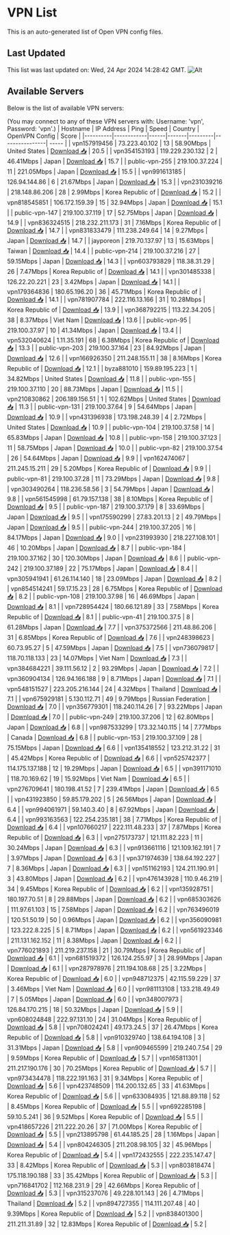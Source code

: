 # VPN List

This is an auto-generated list of Open VPN config files.

## Last Updated

This list was last updated on: Wed, 24 Apr 2024 14:28:42 GMT.
![Alt](https://repobeats.axiom.co/api/embed/186b98318ef1479477931607c1ad7d823f12451f.svg "Repobeats analytics image")

## Available Servers

Below is the list of available VPN servers:

(You may connect to any of these VPN servers with: Username: 'vpn', Password: 'vpn'.)
| Hostname | IP Address | Ping | Speed | Country | OpenVPN Config | Score |
|----------|------------|------|-------|---------|----------------| ----- |
| vpn157919456 | 73.223.40.102 | 13 | 58.90Mbps | United States | [Download 📥](./configs/server_0_US.ovpn) | 20.5 |
| vpn354153193 | 119.229.230.132 | 2 | 46.41Mbps | Japan | [Download 📥](./configs/server_1_JP.ovpn) | 15.7 |
| public-vpn-255 | 219.100.37.224 | 11 | 221.05Mbps | Japan | [Download 📥](./configs/server_2_JP.ovpn) | 15.5 |
| vpn991613185 | 126.94.144.86 | 6 | 21.67Mbps | Japan | [Download 📥](./configs/server_3_JP.ovpn) | 15.3 |
| vpn231039216 | 218.148.86.206 | 28 | 2.99Mbps | Korea Republic of | [Download 📥](./configs/server_4_KR.ovpn) | 15.2 |
| vpn818545851 | 106.172.159.39 | 15 | 32.94Mbps | Japan | [Download 📥](./configs/server_5_JP.ovpn) | 15.1 |
| public-vpn-147 | 219.100.37.119 | 17 | 52.75Mbps | Japan | [Download 📥](./configs/server_6_JP.ovpn) | 14.9 |
| vpn836324515 | 218.232.211.173 | 31 | 7.16Mbps | Korea Republic of | [Download 📥](./configs/server_7_KR.ovpn) | 14.7 |
| vpn831833479 | 111.238.249.64 | 14 | 9.27Mbps | Japan | [Download 📥](./configs/server_8_JP.ovpn) | 14.7 |
| jayporeon | 219.70.137.97 | 13 | 15.63Mbps | Taiwan | [Download 📥](./configs/server_9_TW.ovpn) | 14.4 |
| public-vpn-214 | 219.100.37.216 | 27 | 59.15Mbps | Japan | [Download 📥](./configs/server_10_JP.ovpn) | 14.3 |
| vpn603793829 | 118.38.31.29 | 26 | 7.47Mbps | Korea Republic of | [Download 📥](./configs/server_11_KR.ovpn) | 14.1 |
| vpn301485338 | 126.22.20.221 | 23 | 3.42Mbps | Japan | [Download 📥](./configs/server_12_JP.ovpn) | 14.1 |
| vpn179364836 | 180.65.196.20 | 36 | 45.71Mbps | Korea Republic of | [Download 📥](./configs/server_13_KR.ovpn) | 14.1 |
| vpn781907784 | 222.116.13.166 | 31 | 10.28Mbps | Korea Republic of | [Download 📥](./configs/server_14_KR.ovpn) | 13.9 |
| vpn368792215 | 113.22.34.205 | 38 | 8.37Mbps | Viet Nam | [Download 📥](./configs/server_15_VN.ovpn) | 13.6 |
| public-vpn-95 | 219.100.37.97 | 10 | 41.34Mbps | Japan | [Download 📥](./configs/server_16_JP.ovpn) | 13.4 |
| vpn532040624 | 1.11.35.191 | 68 | 6.38Mbps | Korea Republic of | [Download 📥](./configs/server_17_KR.ovpn) | 13.3 |
| public-vpn-203 | 219.100.37.164 | 23 | 84.92Mbps | Japan | [Download 📥](./configs/server_18_JP.ovpn) | 12.6 |
| vpn166926350 | 211.248.155.11 | 38 | 8.16Mbps | Korea Republic of | [Download 📥](./configs/server_19_KR.ovpn) | 12.1 |
| byza881010 | 159.89.195.223 | 1 | 34.82Mbps | United States | [Download 📥](./configs/server_20_US.ovpn) | 11.8 |
| public-vpn-155 | 219.100.37.110 | 20 | 88.73Mbps | Japan | [Download 📥](./configs/server_21_JP.ovpn) | 11.5 |
| vpn210830862 | 206.189.156.51 | 1 | 102.62Mbps | United States | [Download 📥](./configs/server_22_US.ovpn) | 11.3 |
| public-vpn-131 | 219.100.37.64 | 9 | 54.64Mbps | Japan | [Download 📥](./configs/server_23_JP.ovpn) | 10.9 |
| vpn431396938 | 173.198.248.39 | 4 | 2.72Mbps | United States | [Download 📥](./configs/server_24_US.ovpn) | 10.9 |
| public-vpn-104 | 219.100.37.58 | 14 | 65.83Mbps | Japan | [Download 📥](./configs/server_25_JP.ovpn) | 10.8 |
| public-vpn-158 | 219.100.37.123 | 11 | 58.75Mbps | Japan | [Download 📥](./configs/server_26_JP.ovpn) | 10.0 |
| public-vpn-82 | 219.100.37.54 | 26 | 54.64Mbps | Japan | [Download 📥](./configs/server_27_JP.ovpn) | 9.9 |
| vpn162474067 | 211.245.15.211 | 29 | 5.20Mbps | Korea Republic of | [Download 📥](./configs/server_28_KR.ovpn) | 9.9 |
| public-vpn-81 | 219.100.37.28 | 11 | 73.29Mbps | Japan | [Download 📥](./configs/server_29_JP.ovpn) | 9.8 |
| vpn303490264 | 118.236.58.56 | 3 | 54.79Mbps | Japan | [Download 📥](./configs/server_30_JP.ovpn) | 9.8 |
| vpn561545998 | 61.79.157.138 | 38 | 8.10Mbps | Korea Republic of | [Download 📥](./configs/server_31_KR.ovpn) | 9.5 |
| public-vpn-187 | 219.100.37.179 | 8 | 33.69Mbps | Japan | [Download 📥](./configs/server_32_JP.ovpn) | 9.5 |
| vpn175590299 | 27.83.201.13 | 2 | 49.79Mbps | Japan | [Download 📥](./configs/server_33_JP.ovpn) | 9.5 |
| public-vpn-244 | 219.100.37.205 | 16 | 84.17Mbps | Japan | [Download 📥](./configs/server_34_JP.ovpn) | 9.0 |
| vpn231993930 | 218.227.108.101 | 46 | 10.20Mbps | Japan | [Download 📥](./configs/server_35_JP.ovpn) | 8.7 |
| public-vpn-184 | 219.100.37.162 | 30 | 120.30Mbps | Japan | [Download 📥](./configs/server_36_JP.ovpn) | 8.6 |
| public-vpn-242 | 219.100.37.189 | 22 | 75.17Mbps | Japan | [Download 📥](./configs/server_37_JP.ovpn) | 8.4 |
| vpn305941941 | 61.26.114.140 | 18 | 23.09Mbps | Japan | [Download 📥](./configs/server_38_JP.ovpn) | 8.2 |
| vpn854514241 | 59.17.15.23 | 28 | 6.75Mbps | Korea Republic of | [Download 📥](./configs/server_39_KR.ovpn) | 8.2 |
| public-vpn-108 | 219.100.37.98 | 16 | 46.69Mbps | Japan | [Download 📥](./configs/server_40_JP.ovpn) | 8.1 |
| vpn728954424 | 180.66.121.89 | 33 | 7.58Mbps | Korea Republic of | [Download 📥](./configs/server_41_KR.ovpn) | 8.1 |
| public-vpn-41 | 219.100.37.5 | 8 | 61.28Mbps | Japan | [Download 📥](./configs/server_42_JP.ovpn) | 7.7 |
| vpn375372566 | 211.48.86.206 | 31 | 6.85Mbps | Korea Republic of | [Download 📥](./configs/server_43_KR.ovpn) | 7.6 |
| vpn248398623 | 60.73.95.27 | 5 | 47.59Mbps | Japan | [Download 📥](./configs/server_44_JP.ovpn) | 7.5 |
| vpn736079817 | 118.70.118.133 | 23 | 14.07Mbps | Viet Nam | [Download 📥](./configs/server_45_VN.ovpn) | 7.3 |
| vpn384684221 | 39.111.56.12 | 2 | 93.29Mbps | Japan | [Download 📥](./configs/server_46_JP.ovpn) | 7.2 |
| vpn360904134 | 126.94.166.188 | 9 | 8.71Mbps | Japan | [Download 📥](./configs/server_47_JP.ovpn) | 7.1 |
| vpn548151527 | 223.205.216.144 | 24 | 4.32Mbps | Thailand | [Download 📥](./configs/server_48_TH.ovpn) | 7.1 |
| vpn675929181 | 5.130.112.71 | 49 | 9.79Mbps | Russian Federation | [Download 📥](./configs/server_49_RU.ovpn) | 7.0 |
| vpn356779301 | 118.240.114.26 | 7 | 93.22Mbps | Japan | [Download 📥](./configs/server_50_JP.ovpn) | 7.0 |
| public-vpn-249 | 219.100.37.206 | 12 | 62.80Mbps | Japan | [Download 📥](./configs/server_51_JP.ovpn) | 6.8 |
| vpn987533299 | 173.32.140.115 | 14 | 7.77Mbps | Canada | [Download 📥](./configs/server_52_CA.ovpn) | 6.8 |
| public-vpn-153 | 219.100.37.109 | 28 | 75.15Mbps | Japan | [Download 📥](./configs/server_53_JP.ovpn) | 6.6 |
| vpn135418552 | 123.212.31.22 | 31 | 45.42Mbps | Korea Republic of | [Download 📥](./configs/server_54_KR.ovpn) | 6.6 |
| vpn525742377 | 114.175.137.188 | 12 | 19.29Mbps | Japan | [Download 📥](./configs/server_55_JP.ovpn) | 6.5 |
| vpn391171010 | 118.70.169.62 | 19 | 15.92Mbps | Viet Nam | [Download 📥](./configs/server_56_VN.ovpn) | 6.5 |
| vpn276709641 | 180.198.41.52 | 7 | 239.41Mbps | Japan | [Download 📥](./configs/server_57_JP.ovpn) | 6.5 |
| vpn431923850 | 59.85.179.202 | 5 | 26.56Mbps | Japan | [Download 📥](./configs/server_58_JP.ovpn) | 6.4 |
| vpn994061971 | 59.140.3.40 | 8 | 67.92Mbps | Japan | [Download 📥](./configs/server_59_JP.ovpn) | 6.4 |
| vpn993163563 | 122.254.235.181 | 38 | 7.71Mbps | Korea Republic of | [Download 📥](./configs/server_60_KR.ovpn) | 6.4 |
| vpn107660217 | 222.111.48.233 | 37 | 7.87Mbps | Korea Republic of | [Download 📥](./configs/server_61_KR.ovpn) | 6.3 |
| vpn275173737 | 121.111.82.223 | 11 | 30.24Mbps | Japan | [Download 📥](./configs/server_62_JP.ovpn) | 6.3 |
| vpn913661116 | 121.109.162.191 | 7 | 3.97Mbps | Japan | [Download 📥](./configs/server_63_JP.ovpn) | 6.3 |
| vpn371974639 | 138.64.192.227 | 7 | 8.36Mbps | Japan | [Download 📥](./configs/server_64_JP.ovpn) | 6.3 |
| vpn151162193 | 124.211.190.91 | 3 | 43.80Mbps | Japan | [Download 📥](./configs/server_65_JP.ovpn) | 6.2 |
| vpn476143928 | 110.9.46.219 | 34 | 9.45Mbps | Korea Republic of | [Download 📥](./configs/server_66_KR.ovpn) | 6.2 |
| vpn135928751 | 180.197.70.51 | 8 | 29.88Mbps | Japan | [Download 📥](./configs/server_67_JP.ovpn) | 6.2 |
| vpn685303626 | 111.97.61.103 | 15 | 7.58Mbps | Japan | [Download 📥](./configs/server_68_JP.ovpn) | 6.2 |
| vpn763496019 | 120.51.50.19 | 50 | 0.96Mbps | Japan | [Download 📥](./configs/server_69_JP.ovpn) | 6.2 |
| vpn356090981 | 123.222.8.225 | 5 | 8.71Mbps | Japan | [Download 📥](./configs/server_70_JP.ovpn) | 6.2 |
| vpn561923346 | 211.131.162.152 | 11 | 8.38Mbps | Japan | [Download 📥](./configs/server_71_JP.ovpn) | 6.2 |
| vpn776021893 | 211.219.237.158 | 21 | 30.79Mbps | Korea Republic of | [Download 📥](./configs/server_72_KR.ovpn) | 6.1 |
| vpn681519372 | 126.124.255.97 | 3 | 28.99Mbps | Japan | [Download 📥](./configs/server_73_JP.ovpn) | 6.1 |
| vpn287978976 | 211.194.108.68 | 25 | 3.22Mbps | Korea Republic of | [Download 📥](./configs/server_74_KR.ovpn) | 6.0 |
| vpn948712375 | 42.115.59.229 | 37 | 3.46Mbps | Viet Nam | [Download 📥](./configs/server_75_VN.ovpn) | 6.0 |
| vpn981113108 | 133.218.49.49 | 7 | 5.05Mbps | Japan | [Download 📥](./configs/server_76_JP.ovpn) | 6.0 |
| vpn348007973 | 126.84.170.215 | 18 | 50.32Mbps | Japan | [Download 📥](./configs/server_77_JP.ovpn) | 5.9 |
| vpn608024848 | 222.97.131.10 | 24 | 31.04Mbps | Korea Republic of | [Download 📥](./configs/server_78_KR.ovpn) | 5.8 |
| vpn708024241 | 49.173.24.5 | 37 | 26.47Mbps | Korea Republic of | [Download 📥](./configs/server_79_KR.ovpn) | 5.8 |
| vpn910329740 | 138.64.194.108 | 3 | 31.31Mbps | Japan | [Download 📥](./configs/server_80_JP.ovpn) | 5.8 |
| vpn909465599 | 219.240.7.54 | 29 | 9.59Mbps | Korea Republic of | [Download 📥](./configs/server_81_KR.ovpn) | 5.7 |
| vpn165811301 | 211.217.190.176 | 30 | 70.25Mbps | Korea Republic of | [Download 📥](./configs/server_82_KR.ovpn) | 5.7 |
| vpn973434478 | 118.222.191.163 | 31 | 9.34Mbps | Korea Republic of | [Download 📥](./configs/server_83_KR.ovpn) | 5.6 |
| vpn423748509 | 114.200.132.65 | 33 | 41.63Mbps | Korea Republic of | [Download 📥](./configs/server_84_KR.ovpn) | 5.6 |
| vpn633084935 | 121.88.89.118 | 52 | 8.45Mbps | Korea Republic of | [Download 📥](./configs/server_85_KR.ovpn) | 5.5 |
| vpn692285198 | 59.10.5.241 | 36 | 9.52Mbps | Korea Republic of | [Download 📥](./configs/server_86_KR.ovpn) | 5.5 |
| vpn418657226 | 211.222.20.26 | 37 | 71.00Mbps | Korea Republic of | [Download 📥](./configs/server_87_KR.ovpn) | 5.5 |
| vpn213895798 | 61.44.185.25 | 28 | 1.16Mbps | Japan | [Download 📥](./configs/server_88_JP.ovpn) | 5.4 |
| vpn804246305 | 211.208.98.105 | 32 | 45.96Mbps | Korea Republic of | [Download 📥](./configs/server_89_KR.ovpn) | 5.4 |
| vpn172432555 | 222.235.147.47 | 33 | 8.42Mbps | Korea Republic of | [Download 📥](./configs/server_90_KR.ovpn) | 5.3 |
| vpn803818474 | 175.118.190.188 | 33 | 35.42Mbps | Korea Republic of | [Download 📥](./configs/server_91_KR.ovpn) | 5.3 |
| vpn716841702 | 112.168.231.9 | 29 | 42.66Mbps | Korea Republic of | [Download 📥](./configs/server_92_KR.ovpn) | 5.3 |
| vpn315237076 | 49.228.101.143 | 26 | 4.71Mbps | Thailand | [Download 📥](./configs/server_93_TH.ovpn) | 5.2 |
| vpn894727355 | 114.111.207.48 | 40 | 9.39Mbps | Korea Republic of | [Download 📥](./configs/server_94_KR.ovpn) | 5.2 |
| vpn838401300 | 211.211.31.89 | 32 | 12.83Mbps | Korea Republic of | [Download 📥](./configs/server_95_KR.ovpn) | 5.2 |
